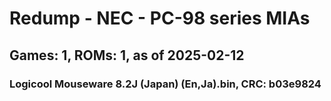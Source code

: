 # Redump - NEC - PC-98 series MIAs
## Games: 1, ROMs: 1, as of 2025-02-12

### Logicool Mouseware 8.2J (Japan) (En,Ja).bin, CRC: b03e9824
